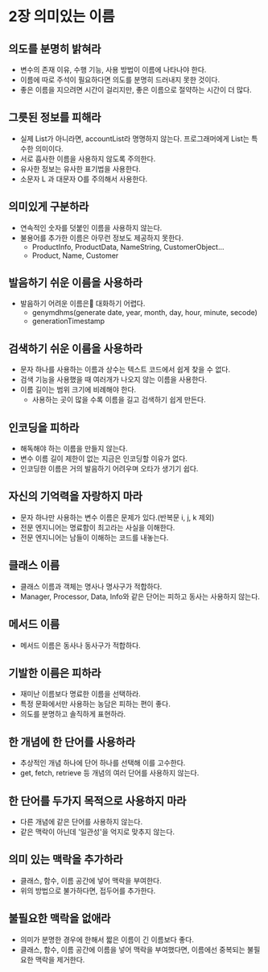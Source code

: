 # 2장 의미있는 이름

## 의도를 분명히 밝혀라
- 변수의 존재 이유, 수행 기능, 사용 방법이 이름에 나타나야 한다.
- 이름에 따로 주석이 필요하다면 의도를 분명히 드러내지 못한 것이다.
- 좋은 이름을 지으려면 시간이 걸리지만, 좋은 이름으로 절약하는 시간이 더 많다.

## 그릇된 정보를 피해라
- 실제 List가 아니라면, accountList라 명명하지 않는다. 프로그래머에게 List는 특수한 의미이다.
- 서로 흡사한 이름을 사용하지 않도록 주의한다.
- 유사한 정보는 유사한 표기법을 사용한다.
- 소문자 L 과 대문자 O를 주의해서 사용한다.

## 의미있게 구분하라
- 연속적인 숫자를 덧붙인 이름을 사용하지 않는다.
- 불용어를 추가한 이름은 아무런 정보도 제공하지 못한다.
	- ProductInfo, ProductData, NameString, CustomerObject...
	- Product, Name, Customer

## 발음하기 쉬운 이름을 사용하라
- 발음하기 어려운 이름은 대화하기 어렵다.
	- genymdhms(generate date, year, month, day, hour, minute, secode)
	- generationTimestamp

## 검색하기 쉬운 이름을 사용하라
- 문자 하나를 사용하는 이름과 상수는 텍스트 코드에서 쉽게 찾을 수 없다.
- 검색 기능을 사용했을 때 여러개가 나오지 않는 이름을 사용한다.
- 이름 길이는 범위 크기에 비례해야 한다.
	- 사용하는 곳이 많을 수록 이름을 길고 검색하기 쉽게 만든다.

## 인코딩을 피하라
- 해독해야 하는 이름을 만들지 않는다.
- 변수 이름 길이 제한이 없는 지금은 인코딩할 이유가 없다.
- 인코딩한 이름은 거의 발음하기 어려우며 오타가 생기기 쉽다.

## 자신의 기억력을 자랑하지 마라
- 문자 하나만 사용하는 변수 이름은 문제가 있다.(반복문 i, j, k 제외)
- 전문 엔지니어는 명료함이 최고라는 사실을 이해한다.
- 전문 엔지니어는 남들이 이해하는 코드를 내놓는다.

## 클래스 이름
- 클래스 이름과 객체는 명사나 명사구가 적합하다.
- Manager, Processor, Data, Info와 같은 단어는 피하고 동사는 사용하지 않는다.

## 메서드 이름
- 메서드 이름은 동사나 동사구가 적합하다.

## 기발한 이름은 피하라
- 재미난 이름보다 명료한 이름을 선택하라.
- 특정 문화에서만 사용하는 농담은 피하는 편이 좋다.
- 의도를 분명하고 솔직하게 표현하라.

## 한 개념에 한 단어를 사용하라
- 추상적인 개념 하나에 단어 하나를 선택해 이를 고수한다.
- get, fetch, retrieve 등 개념의 여러 단어를 사용하지 않는다.

## 한 단어를 두가지 목적으로 사용하지 마라
- 다른 개념에 같은 단어를 사용하지 않는다.
- 같은 맥락이 아닌데 '일관성'을 억지로 맞추지 않는다.

## 의미 있는 맥락을 추가하라
- 클래스, 함수, 이름 공간에 넣어 맥락을 부여한다.
- 위의 방법으로 불가하다면, 접두어를 추가한다.

## 불필요한 맥락을 없애라
- 의미가 분명한 경우에 한해서 짧은 이름이 긴 이름보다 좋다.
- 클래스, 함수, 이름 공간에 이름을 넣어 맥락을 부여했다면, 이름에선 중복되는 불필요한 맥락을 제거한다.

